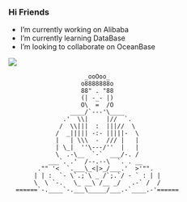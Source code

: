 ### Hi Friends

- I’m currently working on Alibaba
- I’m currently learning DataBase
- I’m looking to collaborate on OceanBase

![](https://github-readme-stats.vercel.app/api?username=LINxiansheng&theme=dark)

                         ​_ooOoo_
                        ​o8888888o
                        ​88" . "88
                        ​(| -_- |)
                        ​O\  =  /O
                     ​____/`---'\____
                   ​.'  \\|     |//  `.
                  ​/  \\|||  :  |||//  \
                 ​/  _||||| -:- |||||-  \
                 ​|   | \\\  -  /// |   |
                 ​| \_|  ''\---/''  |   |
                 ​\  .-\__  `-`  ___/-. /
               ​___`. .'  /--.--\  `. . __
            ​."" '<  `.___\_<|>_/___.'  >'"".
           ​| | :  `- \`.;`\ _ /`;.`/ - ` : | |
           ​\  \ `-.   \_ __\ /__ _/   .-` /  /
      ​======`-.____`-.___\_____/___.-`____.-'======

